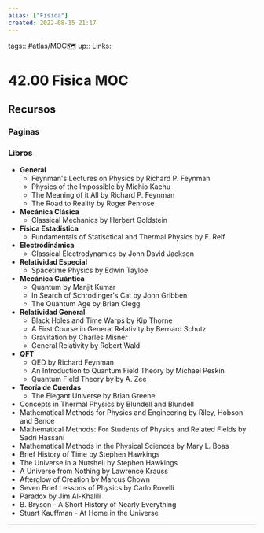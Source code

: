 ```yaml
---
alias: ["Fisica"]
created: 2022-08-15 21:17
---
```

tags:: #atlas/MOC🗺 
up:: 
Links: 
# 42.00 Fisica MOC


## Recursos
### Paginas

### Libros
- **General**
	- Feynman's Lectures on Physics by Richard P. Feynman
	- Physics of the Impossible by Michio Kachu
	- The Meaning of it All by Richard P. Feynman
	- The Road to Reality by Roger Penrose
- **Mecánica Clásica**
	- Classical Mechanics by Herbert Goldstein
- **Física Estadística**
	- Fundamentals of Statisctical and Thermal Physics by F. Reif
- **Electrodinámica**
	- Classical Electrodynamics by John David Jackson
- **Relatividad Especial**
	- Spacetime Physics by Edwin Tayloe
- **Mecánica Cuántica**
	- Quantum by Manjit Kumar
	- In Search of Schrodinger's Cat by John Gribben
	- The Quantum Age by Brian Clegg
- **Relatividad General**
	- Black Holes and Time Warps by Kip Thorne
	- A First Course in General Relativity by Bernard Schutz
	- Gravitation by Charles Misner
	- General Relativity by Robert Wald
- **QFT**
	- QED by Richard Feynman
	- An Introduction to Quantum Field Theory by Michael Peskin
	- Quantum Field Theory by by A. Zee
- **Teoría de Cuerdas**
	- The Elegant Universe by Brian Greene
- Concepts in Thermal Physics by Blundell and Blundell
- Mathematical Methods for Physics and Engineering by Riley, Hobson and Bence
- Mathematical Methods: For Students of Physics and Related Fields by Sadri Hassani
- Mathematical Methods in the Physical Sciences by Mary L. Boas
- Brief History of Time by Stephen Hawkings
- The Universe in a Nutshell by Stephen Hawkings
- A Universe from Nothing by Lawrence Krauss
- Afterglow of Creation by Marcus Chown
- Seven Brief Lessons of Physics by Carlo Rovelli
- Paradox by Jim Al-Khalili
- B. Bryson - A Short History of Nearly Everything
- Stuart Kauffman - At Home in the Universe
___
